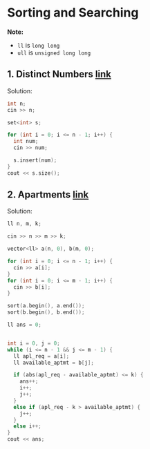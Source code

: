 # Sorting and Searching

**Note:** 
- `ll` is `long long`
- `ull` is `unsigned long long`

## 1. Distinct Numbers [link](https://cses.fi/problemset/task/1621/)

Solution:
```cpp
int n;
cin >> n;

set<int> s;

for (int i = 0; i <= n - 1; i++) {
  int num;
  cin >> num;

  s.insert(num);
}
cout << s.size();
```

## 2. Apartments [link](https://cses.fi/problemset/task/1084/)

Solution:
```cpp
ll n, m, k;

cin >> n >> m >> k;

vector<ll> a(n, 0), b(m, 0);

for (int i = 0; i <= n - 1; i++) {
  cin >> a[i];
}
for (int i = 0; i <= m - 1; i++) {
  cin >> b[i];
}

sort(a.begin(), a.end());
sort(b.begin(), b.end());

ll ans = 0;


int i = 0, j = 0;
while (i <= n - 1 && j <= m - 1) {
  ll apl_req = a[i];
  ll available_aptmt = b[j];

  if (abs(apl_req - available_aptmt) <= k) {
    ans++;
    i++;
    j++;
  }
  else if (apl_req - k > available_aptmt) {
    j++;
  }
  else i++;
}
cout << ans;
```
